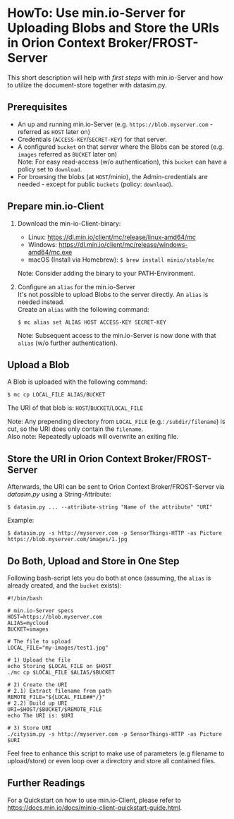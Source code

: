 # HowTo: Use min.io-Server for Uploading Blobs and Store the URIs in Orion Context Broker/FROST-Server

This short description will help with _first steps_ with min.io-Server and how to utilize the document-store together with datasim.py.

## Prerequisites
* An up and running min.io-Server (e.g. `https://blob.myserver.com` - referred as `HOST` later on)
* Credentials (`ACCESS-KEY`/`SECRET-KEY`) for that server.
* A configured `bucket` on that server where the Blobs can be stored (e.g. `images` referred as `BUCKET` later on)  
  Note: For easy read-access (w/o authentication), this `bucket` can have a policy set to `download`.
* For browsing the blobs (at `HOST`/minio), the Admin-credentials are needed - except for public `buckets` (policy: `download`).

## Prepare min.io-Client
1. Download the min-io-Client-binary:
   * Linux: https://dl.min.io/client/mc/release/linux-amd64/mc
   * Windows: https://dl.min.io/client/mc/release/windows-amd64/mc.exe  
   * macOS (Install via Homebrew): `$ brew install minio/stable/mc`
   
   Note: Consider adding the binary to your PATH-Environment.
2. Configure an `alias` for the min.io-Server  
It's not possible to upload Blobs to the server directly. An `alias` is needed instead.  
   Create an `alias` with the following command:  
   ```commandline
   $ mc alias set ALIAS HOST ACCESS-KEY SECRET-KEY
   ```   
   Note: Subsequent access to the min.io-Server is now done with that `alias` (w/o further authentication).

## Upload a Blob
A Blob is uploaded with the following command:
```commandline
$ mc cp LOCAL_FILE ALIAS/BUCKET
```
The URI of that blob is: `HOST`/`BUCKET`/`LOCAL_FILE` 

Note: Any prepending directory from `LOCAL_FILE` (e.g.: `/subdir/filename`) is cut, so the URI does only contain the `filename`.  
Also note: Repeatedly uploads will overwrite an exiting file. 

## Store the URI in Orion Context Broker/FROST-Server
Afterwards, the URI can be sent to Orion Context Broker/FROST-Server via _datasim.py_ using a String-Attribute:  
```commandline
$ datasim.py ... --attribute-string "Name of the attribute" "URI"
```
Example:  
```commandline
$ datasim.py -s http://myserver.com -p SensorThings-HTTP -as Picture https://blob.myserver.com/images/1.jpg
```

## Do Both, Upload and Store in One Step
Following bash-script lets you do both at once (assuming, the `alias` is already created, and the `bucket` exists):
```shell
#!/bin/bash

# min.io-Server specs
HOST=https://blob.myserver.com
ALIAS=mycloud
BUCKET=images

# The file to upload
LOCAL_FILE="my-images/test1.jpg"

# 1) Upload the file
echo Storing $LOCAL_FILE on $HOST
./mc cp $LOCAL_FILE $ALIAS/$BUCKET

# 2) Create the URI
# 2.1) Extract filename from path
REMOTE_FILE="${LOCAL_FILE##*/}"
# 2.2) Build up URI
URI=$HOST/$BUCKET/$REMOTE_FILE
echo The URI is: $URI

# 3) Store URI
./citysim.py -s http://myserver.com -p SensorThings-HTTP -as Picture $URI

```
Feel free to enhance this script to make use of parameters (e.g filename to upload/store) or even loop over a directory and store all contained files.

## Further Readings
For a Quickstart on how to use min.io-Client, please refer to https://docs.min.io/docs/minio-client-quickstart-guide.html.